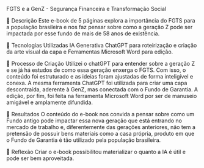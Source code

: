 FGTS e a GenZ - Segurança Financeira e Transformação Social

📒 Descrição
Este e-book de 5 páginas explora a importância do FGTS para a população brasileira e nos faz pensar sobre como a geração Z pode ser impactada por esse fundo de mais de 58 anos de existência.

🤖 Tecnologias Utilizadas
IA Generativa ChatGPT para roteirização e criação da arte visual da capa e
Ferramentas Microsoft Word para edição.

🧐 Processo de Criação
Utilizei o chatGPT para entender sobre a geração Z e se já há estudos de como essa geração enxerga o FGTS. Com isso, o conteúdo foi estruturado e as ideias foram ajustadas de forma inteligível e conexa. A mesma ferramenta ChatGPT foi utilizada para criar uma capa descontraída, aderente à GenZ, mas conectada com o Fundo de Garantia. A edição, por fim, foi feita na ferramenta Microsoft Word por ser de manuseio amigável e amplamente difundida.

🚀 Resultados
O conteúdo do e-book nos convida a pensar sobre como um Fundo antigo pode impactar essa nova geração que está entrando no mercado de trabalho e, diferentemente das gerações anteriores, não tem a pretensão de possuir bens materiais como a casa própria, produto em que o Fundo de Garantia é tão utilizado pela população brasileira.

💭 Reflexão
Criar o e-book possibilitou materializar o quanto a IA é útil e pode ser bem aproveitada.
